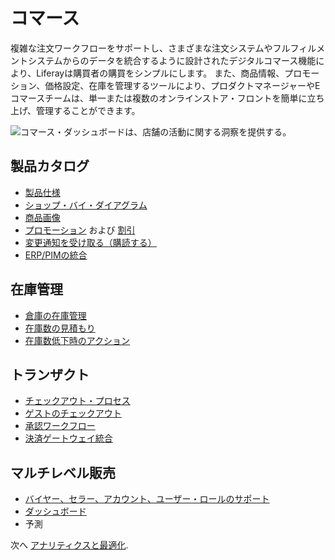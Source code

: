 # コマース

複雑な注文ワークフローをサポートし、さまざまな注文システムやフルフィルメントシステムからのデータを統合するように設計されたデジタルコマース機能により、Liferayは購買者の購買をシンプルにします。 また、商品情報、プロモーション、価格設定、在庫を管理するツールにより、プロダクトマネージャーやEコマースチームは、単一または複数のオンラインストア・フロントを簡単に立ち上げ、管理することができます。

![コマース・ダッシュボードは、店舗の活動に関する洞察を提供する。](./commerce/images/01.png)

## 製品カタログ

* [製品仕様](https://learn.liferay.com/w/commerce/product-management/creating-and-managing-products/products/specifications)
* [ショップ・バイ・ダイアグラム](https://learn.liferay.com/w/commerce/product-management/creating-and-managing-products/product-types/shop-by-diagram)
* [商品画像](https://learn.liferay.com/w/commerce/product-management/creating-and-managing-products/products/product-images)
* [プロモーション](https://learn.liferay.com/w/commerce/pricing/promoting-products/introduction-to-promotions) および [割引](https://learn.liferay.com/w/commerce/pricing/promoting-products/introduction-to-discounts)
* [変更通知を受け取る（購読する）](https://learn.liferay.com/w/commerce/order-management/subscriptions)
* [ERP/PIMの統合](https://learn.liferay.com/w/commerce/add-ons-and-connectors)

## 在庫管理

* [倉庫の在庫管理](https://learn.liferay.com/web/guest/w/commerce/inventory-management/using-the-inventory-management-system)
* [在庫数の見積もり](https://learn.liferay.com/web/guest/w/commerce/inventory-management/availability-estimates)
* [在庫数低下時のアクション](https://learn.liferay.com/web/guest/w/commerce/inventory-management/low-stock-action)

## トランザクト

* [チェックアウト・プロセス](https://learn.liferay.com/w/commerce/creating-store-content/commerce-storefront-pages/checkout)
* [ゲストのチェックアウト](https://learn.liferay.com/w/commerce/store-management/guest-checkout/guest-checkout-overview)
* [承認ワークフロー](https://learn.liferay.com/w/commerce/order-management/order-workflows/approving-or-rejecting-orders-in-order-workflows)
* [決済ゲートウェイ統合](https://learn.liferay.com/w/commerce/store-management/configuring-payment-methods)

## マルチレベル販売

* [バイヤー、セラー、アカウント、ユーザー・ロールのサポート](https://learn.liferay.com/w/commerce/users-and-accounts)
* [ダッシュボード](https://learn.liferay.com/w/analytics-cloud/commerce/commerce-dashboard)
* 予測

次へ [アナリティクスと最適化](./analytics-and-optimization.md).
